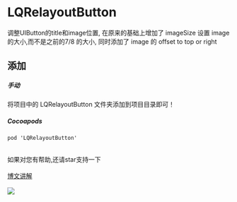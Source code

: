 # LQRelayoutButton
调整UIButton的title和image位置,
在原来的基础上增加了 imageSize 设置 image 的大小,而不是之前的7/8 的大小, 同时添加了 image 的 offset to top or right
## 添加
##### 手动
将项目中的 LQRelayoutButton 文件夹添加到项目目录即可！

##### Cocoapods
```
pod 'LQRelayoutButton'
```

<br>如果对您有帮助,还请star支持一下
<br>
<br>[博文讲解](http://blog.csdn.net/lqq200912408/article/details/51323336)
<br>
<br>![](https://github.com/LQQZYY/LZButtonCategory/blob/master/LZButton.png)

